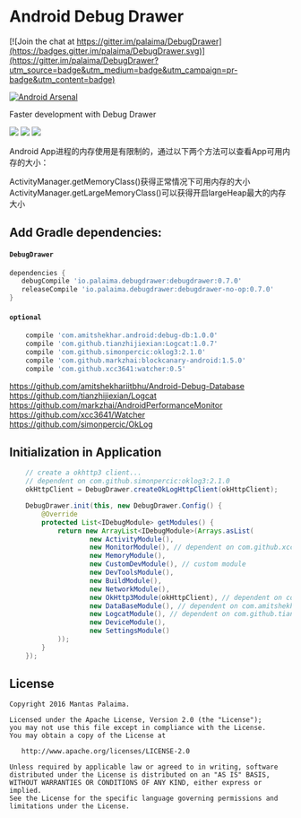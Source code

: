 # Android Debug Drawer

[![Join the chat at https://gitter.im/palaima/DebugDrawer](https://badges.gitter.im/palaima/DebugDrawer.svg)](https://gitter.im/palaima/DebugDrawer?utm_source=badge&utm_medium=badge&utm_campaign=pr-badge&utm_content=badge)

[![Android Arsenal](https://img.shields.io/badge/Android%20Arsenal-Debug%20Drawer-brightgreen.svg?style=flat)](http://android-arsenal.com/details/1/1892)

Faster development with Debug Drawer

![](./images/dd01.png)
![](./images/dd02.png)
![](./images/dd03.png)

Android App进程的内存使用是有限制的，通过以下两个方法可以查看App可用内存的大小：

ActivityManager.getMemoryClass()获得正常情况下可用内存的大小
ActivityManager.getLargeMemoryClass()可以获得开启largeHeap最大的内存大小

## Add Gradle dependencies:

#### `DebugDrawer`
```gradle
dependencies {
   debugCompile 'io.palaima.debugdrawer:debugdrawer:0.7.0'
   releaseCompile 'io.palaima.debugdrawer:debugdrawer-no-op:0.7.0'
}
```

#### `optional`

```gradle
    compile 'com.amitshekhar.android:debug-db:1.0.0'
    compile 'com.github.tianzhijiexian:Logcat:1.0.7'
    compile 'com.github.simonpercic:oklog3:2.1.0'
    compile 'com.github.markzhai:blockcanary-android:1.5.0'
    compile 'com.github.xcc3641:watcher:0.5'
```

https://github.com/amitshekhariitbhu/Android-Debug-Database  
https://github.com/tianzhijiexian/Logcat    
https://github.com/markzhai/AndroidPerformanceMonitor  
https://github.com/xcc3641/Watcher  
https://github.com/simonpercic/OkLog

## Initialization in Application

```java
    // create a okhttp3 client...
    // dependent on com.github.simonpercic:oklog3:2.1.0
    okHttpClient = DebugDrawer.createOkLogHttpClient(okHttpClient); 

    DebugDrawer.init(this, new DebugDrawer.Config() {
        @Override
        protected List<IDebugModule> getModules() {
            return new ArrayList<IDebugModule>(Arrays.asList(
                    new ActivityModule(),
                    new MonitorModule(), // dependent on com.github.xcc3641:watcher:0.5
                    new MemoryModule(),
                    new CustomDevModule(), // custom module
                    new DevToolsModule(),
                    new BuildModule(),
                    new NetworkModule(),
                    new OkHttp3Module(okHttpClient), // dependent on com.squareup.okhttp3:okhttp:3.1.2
                    new DataBaseModule(), // dependent on com.amitshekhar.android:debug-db:1.0.0
                    new LogcatModule(), // dependent on com.github.tianzhijiexian:Logcat:1.0.7
                    new DeviceModule(),
                    new SettingsModule()
            ));
        }
    });
```

License
--------

    Copyright 2016 Mantas Palaima.

    Licensed under the Apache License, Version 2.0 (the "License");
    you may not use this file except in compliance with the License.
    You may obtain a copy of the License at

       http://www.apache.org/licenses/LICENSE-2.0

    Unless required by applicable law or agreed to in writing, software
    distributed under the License is distributed on an "AS IS" BASIS,
    WITHOUT WARRANTIES OR CONDITIONS OF ANY KIND, either express or implied.
    See the License for the specific language governing permissions and
    limitations under the License.
